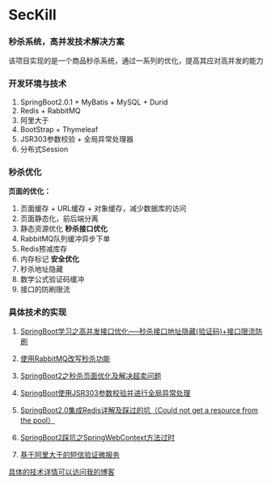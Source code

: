 # SecKill
### 秒杀系统，高并发技术解决方案<br>
该项目实现的是一个商品秒杀系统，通过一系列的优化，提高其应对高并发的能力<br>
### 开发环境与技术
1. SpringBoot2.0.1 + MyBatis + MySQL + Durid
2. Redis + RabbitMQ
3. 阿里大于
4. BootStrap + Thymeleaf
5. JSR303参数校验 + 全局异常处理器
6. 分布式Session
### 秒杀优化
**页面的优化：**
1. 页面缓存 +  URL缓存 + 对象缓存，减少数据库的访问
2. 页面静态化，前后端分离
3. 静态资源优化
**秒杀接口优化**
1. RabbitMQ队列缓冲异步下单
2. Redis预减库存
3. 内存标记
**安全优化**
1. 秒杀地址隐藏
2. 数学公式验证码缓冲
3. 接口的防刷限流<br>
### 具体技术的实现
1. [SpringBoot学习之高并发接口优化—–秒杀接口地址隐藏(验证码)+接口限流防刷](https://songwell1024.github.io/2018/08/09/SecurityOptimise/)<br>

2. [使用RabbitMQ改写秒杀功能](https://songwell1024.github.io/2018/08/08/APIIOptimise/)<br>

3. [SpringBoot2之秒杀页面优化及解决超卖问题](https://songwell1024.github.io/2018/08/05/SecKillPageOptimise/)<br>

4. [SpringBoot使用JSR303参数校验并进行全局异常处理](https://songwell1024.github.io/2018/08/02/JSR303/)<br>

5. [SpringBoot2.0集成Redis详解及踩过的坑（Could not get a resource from the pool）](https://songwell1024.github.io/2018/08/02/Redis/)<br>

6. [SpringBoot2踩坑之SpringWebContext方法过时](https://songwell1024.github.io/2018/08/05/SpringWebContext/)<br>

7. [基于阿里大于的短信验证微服务](https://songwell1024.github.io/2019/01/06/CheckSmsCode/)

  [具体的技术详情可以访问我的博客](https://songwell1024.github.io)
